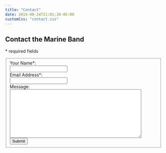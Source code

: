 ```yaml
---
title: "Contact"
date: 2019-08-24T21:01:34-05:00
customCss: "contact.css"
---
```


## Contact the Marine Band

\* required fields

<form id='contactus' action='https://formspree.io/contact@manitowocmarineband.org' method='post' accept-charset='UTF-8'>
  <fieldset >
    <div><span class='error'></span></div>
    <div class='container'>
      <label for='name' >Your Name*: </label><br/>
      <input type='text' name='name' id='name' maxlength="50" /><br/>
      <span id='contactus_name_errorloc' class='error'></span>
    </div>
    <div class='container'>
      <label for='email' >Email Address*:</label><br/>
      <input type='text' name='email' id='email' maxlength="50" /><br/>
      <span id='contactus_email_errorloc' class='error'></span>
    </div>
    <div class='container'>
      <label for='message' >Message:</label><br/>
      <span id='contactus_message_errorloc' class='error'></span>
      <textarea rows="10" cols="50" name='message' id='message'></textarea>
    </div>
    <div class='container'>
      <input type='submit' name='Submit' value='Submit' />
    </div>
  </fieldset>
</form>
